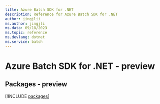 ```yaml
---
title: Azure Batch SDK for .NET
description: Reference for Azure Batch SDK for .NET
author: jingjlii
ms.author: jingjli
ms.data: 09/18/2023
ms.topic: reference
ms.devlang: dotnet
ms.service: batch
---
```

# Azure Batch SDK for .NET - preview
## Packages - preview
[!INCLUDE [packages](batch-index.md)]